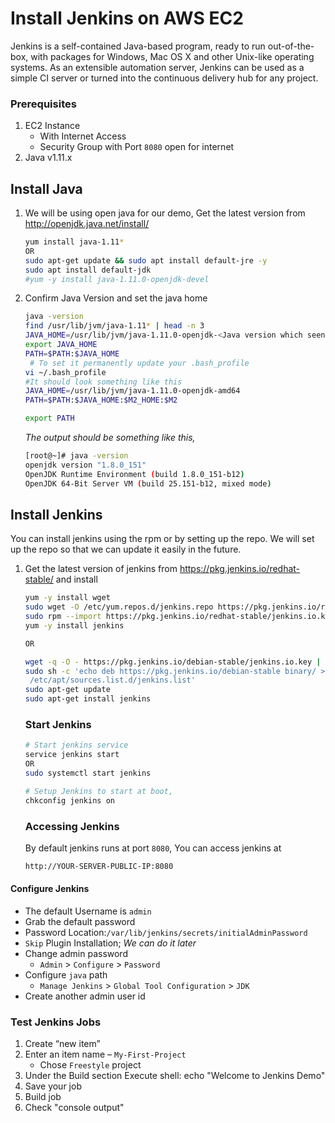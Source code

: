 # Install Jenkins on AWS EC2
Jenkins is a self-contained Java-based program, ready to run out-of-the-box, with packages for Windows, Mac OS X and other Unix-like operating systems. As an extensible automation server, Jenkins can be used as a simple CI server or turned into the continuous delivery hub for any project.


### Prerequisites
1. EC2 Instance 
   - With Internet Access
   - Security Group with Port `8080` open for internet
1. Java v1.11.x 

## Install Java
1. We will be using open java for our demo, Get the latest version from http://openjdk.java.net/install/
   ```sh
   yum install java-1.11*
   OR
   sudo apt-get update && sudo apt install default-jre -y
   sudo apt install default-jdk   
   #yum -y install java-1.11.0-openjdk-devel
   ```

1. Confirm Java Version and set the java home
   ```sh
   java -version
   find /usr/lib/jvm/java-1.11* | head -n 3
   JAVA_HOME=/usr/lib/jvm/java-1.11.0-openjdk-<Java version which seen in the above output>
   export JAVA_HOME
   PATH=$PATH:$JAVA_HOME
    # To set it permanently update your .bash_profile
   vi ~/.bash_profile
   #It should look something like this
   JAVA_HOME=/usr/lib/jvm/java-1.11.0-openjdk-amd64
   PATH=$PATH:$JAVA_HOME:$M2_HOME:$M2

   export PATH   

   ```
   _The output should be something like this,_
    ```sh
   [root@~]# java -version
   openjdk version "1.8.0_151"
   OpenJDK Runtime Environment (build 1.8.0_151-b12)
   OpenJDK 64-Bit Server VM (build 25.151-b12, mixed mode)
   ```

## Install Jenkins
 You can install jenkins using the rpm or by setting up the repo. We will set up the repo so that we can update it easily in the future.
1. Get the latest version of jenkins from https://pkg.jenkins.io/redhat-stable/ and install

   ```sh
   yum -y install wget
   sudo wget -O /etc/yum.repos.d/jenkins.repo https://pkg.jenkins.io/redhat-stable/jenkins.repo
   sudo rpm --import https://pkg.jenkins.io/redhat-stable/jenkins.io.key
   yum -y install jenkins

   OR
   
   wget -q -O - https://pkg.jenkins.io/debian-stable/jenkins.io.key | sudo apt-key add -
   sudo sh -c 'echo deb https://pkg.jenkins.io/debian-stable binary/ > \
    /etc/apt/sources.list.d/jenkins.list'
   sudo apt-get update
   sudo apt-get install jenkins
   ```

   ### Start Jenkins
   ```sh
   # Start jenkins service
   service jenkins start
   OR
   sudo systemctl start jenkins

   # Setup Jenkins to start at boot,
   chkconfig jenkins on
   ```

   ### Accessing Jenkins
   By default jenkins runs at port `8080`, You can access jenkins at
   ```sh
   http://YOUR-SERVER-PUBLIC-IP:8080
   ```
  #### Configure Jenkins
- The default Username is `admin`
- Grab the default password 
- Password Location:`/var/lib/jenkins/secrets/initialAdminPassword`
- `Skip` Plugin Installation; _We can do it later_
- Change admin password
   - `Admin` > `Configure` > `Password`
- Configure `java` path
  - `Manage Jenkins` > `Global Tool Configuration` > `JDK`  
- Create another admin user id

### Test Jenkins Jobs
1. Create “new item”
1. Enter an item name – `My-First-Project`
   - Chose `Freestyle` project
1. Under the Build section
	Execute shell: echo "Welcome to Jenkins Demo"
1. Save your job 
1. Build job
1. Check "console output"

